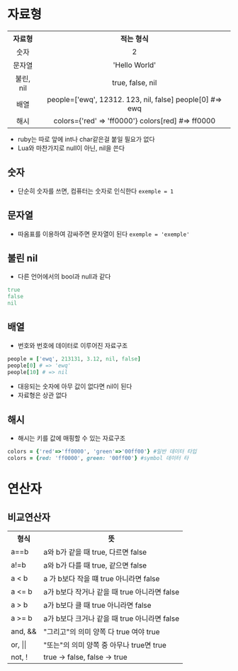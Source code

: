 # 자료형

<table style="margin:auto; width: 100%; text-size: 50px">
<tr>
<th style="text-align: center; padding: auto">
자료형
</th>
<th style="text-align: center; padding: auto">
적는 형식
</th>
</tr>
<tr>
<td style="text-align: center; padding: auto">
숫자
</td >
<td style="text-align: center; padding: auto">
2
</td>
</tr>
<tr>
<td style="text-align: center; padding: auto">
문자열
</td>
<td style="text-align: center; padding: auto">
'Hello World'
</td>
</tr>
<tr >
<td style="text-align: center; padding: auto">
불린, nil
</td>
<td style="text-align: center; padding: auto">
true, false, nil
</td>
</tr>
<tr>
<td style="text-align: center; padding: auto">
배열
</td>
<td style="text-align: center; padding: auto">
people=['ewq', 12312. 123, nil, false]
people[0] #=> ewq
</td>
</tr>
<tr>
<td style="text-align: center; padding: auto">
해시
</td>
<td style="text-align: center; padding: auto">
colors={'red' => 'ff0000'}
colors[red] #=> ff0000
</td>
</tr>
</table>

- ruby는 따로 앞에 int나 char같은걸 붙일 필요가 없다
- Lua와 마찬가지로 null이 아닌, nil을 쓴다 
## 숫자
 - 단순히 숫자를 쓰면, 컴퓨터는 숫자로 인식한다
 `exemple = 1`

## 문자열
- 따옴표를 이용하여 감싸주면 문자열이 된다
`exemple = 'exemple'`

## 불린 nil

- 다른 언어에서의 bool과 null과 같다
```ruby
true
false
nil
```

## 배열

- 번호와 번호에 데이터로 이루어진 자료구조

```ruby
people = ['ewq', 213131, 3.12, nil, false]
people[0] # => 'ewq'
people[10] # => nil
```
- 대응되는 숫자에 아무 값이 없다면 nil이 된다
- 자료형은 상관 없다

## 해시

- 해시는 키를 값에 매핑할 수 있는 자료구조 

```ruby
colors = {'red'=>'ff0000', 'green'=>'00ff00'} #일반 데이터 타입
colors = {red: 'ff0000', green: '00ff00'} #symbol 데이터 타
```
# 연산자

## 비교연산자

<table>
<tr>
<th style="text-align:center">
형식
</th>
<th style="text-align:center">
뜻
</th>
</tr>
<tr>
<td>
a==b
</td>
<td>
a와 b가 같을 때 true, 다르면 false
</td>
</tr>
<tr>
<td>
a!=b
</td>
<td>
a와 b가 다를 때 true, 같으면 false
</td>
</tr>
<tr>
<td>
a < b
</td>
<td>
a 가 b보다 작을 떄 true 아니라면 false
</td>
</tr>
<tr>
<td>
a <= b
</td>
<td>
a가 b보다 작거나 같을 때 true 아니라면 false
</td>
</tr>
<tr>
<td>
a > b
</td>
<td>
a가 b보다 클 때 true 아니라면 false
</td>
</tr>
<tr>
<td>
a >= b
</td>
<td>
a가 b보다 크거나 같을 때 true 아니라면 false
</td>
</tr>
<tr>
<td>
and, &&
</td>
<td>
"그리고"의 의미 양쪽 다 true 여야 true
</td>
</tr>
<tr>
<td>
or, ||
</td>
<td>
"또는"의 의미 양쪽 중 아무나 true면 true
</td>
</tr>
<tr>
<td>
not, !
</td>
<td>
true -> false, false -> true
</td>
</tr>
</table>
